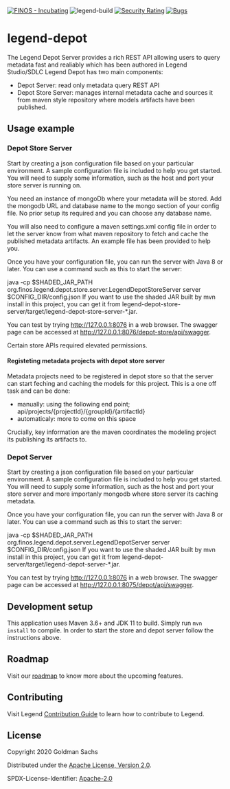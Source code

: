 [![FINOS - Incubating](https://cdn.jsdelivr.net/gh/finos/contrib-toolbox@master/images/badge-incubating.svg)](https://finosfoundation.atlassian.net/wiki/display/FINOS/Incubating)
![legend-build](https://github.com/finos/legend-depot/workflows/legend-build/badge.svg)
[![Security Rating](https://sonarcloud.io/api/project_badges/measure?project=legend-depot&metric=security_rating&token=69394360757d5e1356312ddfee658a6b205e2c97)](https://sonarcloud.io/dashboard?id=legend-depot)
[![Bugs](https://sonarcloud.io/api/project_badges/measure?project=legend-depot&metric=bugs&token=69394360757d5e1356312ddfee658a6b205e2c97)](https://sonarcloud.io/dashboard?id=legend-depot)


# legend-depot
The Legend Depot Server provides a rich REST API allowing users to query metadata fast and realiably which has been authored in Legend Studio/SDLC
Legend Depot has two main components:
- Depot Server: read only metadata query REST API
- Depot Store Server: manages internal metadata cache and sources it from maven style repository where models artifacts have been published.

## Usage example

### Depot Store Server

Start by creating a json configuration file based on your particular environment. A sample configuration file is included to help you get started. You will need to supply some information, such as the host and port your store server is running on.

You need an instance of mongoDb where your metadata will be stored. Add the mongodb URL and database name to the mongo section of your config file. No prior setup its required and you can choose any database name.

You will also need to configure a maven settings.xml config file in order to let the server know from what maven repository to fetch and cache the published metadata artifacts. An example file has been provided to help you.

Once you have your configuration file, you can run the server with Java 8 or later. You can use a command such as this to start the server:

java -cp $SHADED_JAR_PATH org.finos.legend.depot.store.server.LegendDepotStoreServer server $CONFIG_DIR/config.json
If you want to use the shaded JAR built by mvn install in this project, you can get it from legend-depot-store-server/target/legend-depot-store-server-*.jar. 

You can test by trying http://127.0.0.1:8076 in a web browser. The swagger page can be accessed at http://127.0.0.1:8076/depot-store/api/swagger.

Certain store APIs required elevated permissions.

#### Registeting metadata projects with depot store server

Metadata projects need to be registered in depot store so that the server can start feching and caching the models for this project.
This is a one off task and can be done:
- manually: using the following end point; api/projects/{projectId}/{groupId}/{artifactId}
- automaticaly: more to come on this space

Crucially, key information are the maven coordinates the modeling project its publishing its artifacts to.


### Depot Server

Start by creating a json configuration file based on your particular environment. A sample configuration file is included to help you get started. You will need to supply some information, such as the host and port your store server and more importanly mongodb where store server its caching metadata.

Once you have your configuration file, you can run the server with Java 8 or later. You can use a command such as this to start the server:

java -cp $SHADED_JAR_PATH org.finos.legend.depot.server.LegendDepotServer server $CONFIG_DIR/config.json
If you want to use the shaded JAR built by mvn install in this project, you can get it from legend-depot-server/target/legend-depot-server-*.jar. 

You can test by trying http://127.0.0.1:8076 in a web browser. The swagger page can be accessed at http://127.0.0.1:8075/depot/api/swagger.

## Development setup

This application uses Maven 3.6+ and JDK 11 to build. Simply run `mvn install` to compile.
In order to start the store and depot server follow the instructions above.

## Roadmap

Visit our [roadmap](https://github.com/finos/legend#roadmap) to know more about the upcoming features.

## Contributing

Visit Legend [Contribution Guide](https://github.com/finos/legend/blob/master/CONTRIBUTING.md) to learn how to contribute to Legend.

## License

Copyright 2020 Goldman Sachs

Distributed under the [Apache License, Version 2.0](http://www.apache.org/licenses/LICENSE-2.0).

SPDX-License-Identifier: [Apache-2.0](https://spdx.org/licenses/Apache-2.0)
